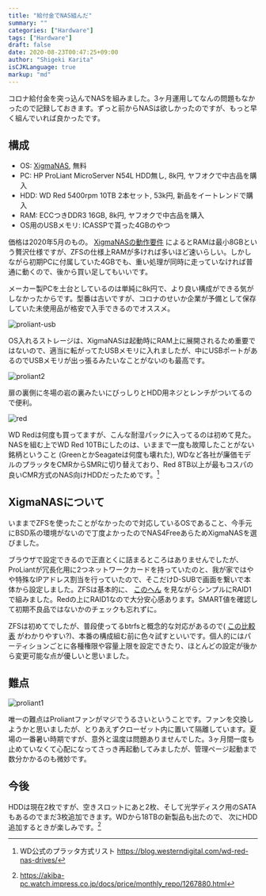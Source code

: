 ```yaml
---
title: "給付金でNAS組んだ"
summary: ""
categories: ["Hardware"]
tags: ["Hardware"]
draft: false
date: 2020-08-23T00:47:25+09:00
author: "Shigeki Karita"
isCJKLanguage: true
markup: "md"
---
```


コロナ給付金を突っ込んでNASを組みました。3ヶ月運用してなんの問題もなかったので記録しておきます。ずっと前からNASは欲しかったのですが、もっと早く組んでいれば良かったです。

## 構成

- OS: [XigmaNAS](https://www.xigmanas.com/), 無料
- PC: HP ProLiant MicroServer N54L HDD無し, 8k円, ヤフオクで中古品を購入
- HDD: WD Red 5400rpm 10TB 2本セット, 53k円, 新品をイートレンドで購入
- RAM: ECCつきDDR3 16GB, 8k円, ヤフオクで中古品を購入
- OS用のUSBメモリ: ICASSPで貰った4GBのやつ

価格は2020年5月のもの。 [XigmaNASの動作要件](https://www.xigmanas.com/wiki/doku.php?id=documentation:setup_and_user_guide:hardware_requirements) によるとRAMは最小8GBという贅沢仕様ですが、ZFSの仕様上RAMが多ければ多いほど速いらしい。しかしながら初期PCに付属していた4GBでも、重い処理が同時に走っていなければ普通に動くので、後から買い足してもいいです。

メーカー製PCを土台としているのは単純に8k円で、より良い構成ができる気がしなかったからです。型番は古いですが、コロナのせいか企業が予備として保存していた未使用品が格安で入手できるのでオススメ。

![proliant-usb](https://pbs.twimg.com/media/EW570uRUwAE0GGD.jpg)

OS入れるストレージは、XigmaNASは起動時にRAM上に展開されるため重要ではないので、適当に転がってたUSBメモリに入れましたが、中にUSBポートがあるのでUSBメモリが出っ張るみたいなことがないのも最高です。

![proliant2](https://pbs.twimg.com/media/EW53kSbU8AAJOrM.jpg)

扉の裏側に冬場の岩の裏みたいにびっしりとHDD用ネジとレンチがついてるので便利。

![red](https://pbs.twimg.com/media/EW5xP9eU4AEtngc.jpg)

WD Redは何度も買ってますが、こんな耐湿パックに入ってるのは初めて見た。NASを組む上でWD Red 10TBにしたのは、いままで一度も故障したことがない銘柄ということ (GreenとかSeagateは何度も壊れた), WDなど各社が廉価モデルのプラッタをCMRからSMRに切り替えており、Red 8TB以上が最もコスパの良いCMR方式のNAS向けHDDだったためです。[^wd]

[^wd]: WD公式のプラッタ方式リスト https://blog.westerndigital.com/wd-red-nas-drives/

## XigmaNASについて

いままでZFSを使ったことがなかったので対応しているOSであること、今手元にBSD系の環境がないので丁度よかったのでNAS4FreeあらためXigmaNASを選びました。

ブラウザで設定できるので正直とくに詰まるところはありませんでしたが、ProLiantが冗長化用に2つネットワークカードを持っていたのと、我が家ではやや特殊なIPアドレス割当を行っていたので、そこだけD-SUBで画面を繋いで本体から設定しました。ZFSは基本的に、 [このへん](https://ameblo.jp/purplesounds/entry-12425869820.html
) を見ながらシンプルにRAID1で組みました。Redの上にRAID1なので大分安心感あります。SMART値を確認して初期不良品ではないかのチェックも忘れずに。

ZFSは初めてでしたが、普段使ってるbtrfsと概念的な対応があるので( [この比較表](https://dev.to/rkeene/btrfs-zfs-and-more-22jg) がわかりやすい?)、本番の構成組む前に色々試すといいです。個人的にはパーティションごとに各種権限や容量上限を設定できたり、ほとんどの設定が後から変更可能な点が優しいと思いました。

## 難点

![proliant1](https://pbs.twimg.com/media/EW-mVoBVcAAKsIp.jpg)

唯一の難点はProliantファンがマジでうるさいということです。ファンを交換しようかと思いましたが、とりあえずクローゼット内に置いて隔離しています。夏場の一番暑い時期ですが、意外と温度は問題ありませんでした。3ヶ月間一度も止めていなくて心配になってさっき再起動してみましたが、管理ページ起動まで数分かかるのも微妙です。

## 今後

HDDは現在2枚ですが、空きスロットにあと2枚、そして光学ディスク用のSATAもあるのでまだ3枚追加できます。WDから18TBの新製品も出たので、
次にHDD追加するときが楽しみです。[^wd18]

[^wd18]: https://akiba-pc.watch.impress.co.jp/docs/price/monthly_repo/1267880.html

